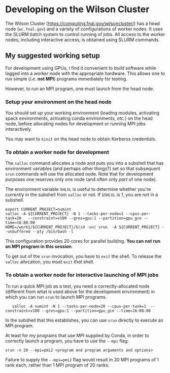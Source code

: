 # Developing on the Wilson Cluster

The Wilson Cluster (https://computing.fnal.gov/wilsoncluster/) has a head node
(`wc.fnal.gov`)
and a variety of configurations of worker nodes. It uses the SLURM batch system
to control running of jobs. All access to the worker nodes, including interactive
access, is obtained using SLURM commands.

## My suggested working setup

For development using GPUs, I find it convenient to *build* software while
logged into a *worker* node with the appropriate hardware. This allows one to
run simple (*i.e.* **not MPI**) programs immediately for testing.

However, to run an MPI program, one must launch from the head node.

### Setup your environment on the head node

You should set up your working environment (loading modules, activating spack
environments, activating conda environments, *etc.*) on the head node, before
allocating nodes for development or running MPI jobs interactively.

You may want to `kinit` on the head node to obtain Kerberos credentials.

### To obtain a worker node for development

The `salloc` command allocates a node and puts you into a subshell that has
environment variables (and perhaps other things?) set so that subsequent `srun`
commands will use the allocated node. Note that for development purposes one
reserves only one node (and often only *part* of one node).

The environment variable `SHLVL` is useful to determine whether you're currently
in the subshell from `salloc` or not. If `$SHLVL` is 1, you are *not* in a
subshell. 

    export CURRENT_PROJECT=numint
    salloc -A ${CURRENT_PROJECT} -N 1 --tasks-per-node=1 --cpus-per-task=20   --constraint=v100 --gres=gpu:1 --partition=gpu_gce --time=16:00:00
    HOME=/work1/${CURRENT_PROJECT}/$(id -un) srun  -A ${CURRENT_PROJECT} --unbuffered --pty /bin/bash -l

This configuration provides 20 cores for parallel building.
**You can not run an MPI program in this session**.

To get out of the `srun` invocation, you have to `exit` the shell. To release
the `salloc` allocation, you must `exit` *that* shell.


### To obtain a worker node for interactive launching of MPI jobs

To run a quick MPI job as a test, you need a correctly-allocated node (different
from what is used above for the development environment) in which you can run
`srun` to launch MPI programs.

       salloc -A numint -N 1 --tasks-per-node=20 --cpus-per-task=1  --constraint=v100 --gres=gpu:1 --partition=gpu_gce --time=16:00:00

In the subshell that this establishes, you can use `srun` directly to execute an
MPI program.

At least for my programs that use MPI supplied by Conda, in order to correctly
launch a program, you have to use the `--mpi` flag:

    srun -n 20 --mpi=pmi2 <program and program arguments and options>

Failure to supply the `--mpi=pmi2` flag would result in 20 MPI programs of 1
rank each, rather than 1 MPI program of 20 ranks.
